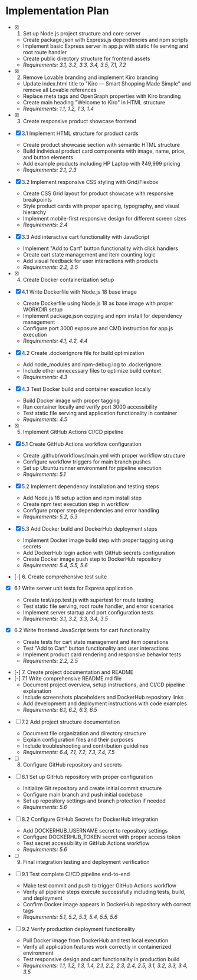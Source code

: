 # Implementation Plan

- [x] 1. Set up Node.js project structure and core server
  - Create package.json with Express.js dependencies and npm scripts
  - Implement basic Express server in app.js with static file serving and root route handler
  - Create public directory structure for frontend assets
  - _Requirements: 3.1, 3.2, 3.3, 3.4, 3.5, 7.1, 7.2_

- [x] 2. Remove Lovable branding and implement Kiro branding
  - Update index.html title to "Kiro — Smart Shopping Made Simple" and remove all Lovable references
  - Replace meta tags and OpenGraph properties with Kiro branding
  - Create main heading "Welcome to Kiro" in HTML structure
  - _Requirements: 1.1, 1.2, 1.3, 1.4_

- [x] 3. Create responsive product showcase frontend
- [x] 3.1 Implement HTML structure for product cards
  - Create product showcase section with semantic HTML structure
  - Build individual product card components with image, name, price, and button elements
  - Add example products including HP Laptop with ₹49,999 pricing
  - _Requirements: 2.1, 2.3_

- [x] 3.2 Implement responsive CSS styling with Grid/Flexbox
  - Create CSS Grid layout for product showcase with responsive breakpoints
  - Style product cards with proper spacing, typography, and visual hierarchy
  - Implement mobile-first responsive design for different screen sizes
  - _Requirements: 2.4_

- [x] 3.3 Add interactive cart functionality with JavaScript
  - Implement "Add to Cart" button functionality with click handlers
  - Create cart state management and item counting logic
  - Add visual feedback for user interactions with products
  - _Requirements: 2.2, 2.5_

- [x] 4. Create Docker containerization setup
- [x] 4.1 Write Dockerfile with Node.js 18 base image
  - Create Dockerfile using Node.js 18 as base image with proper WORKDIR setup
  - Implement package.json copying and npm install for dependency management
  - Configure port 3000 exposure and CMD instruction for app.js execution
  - _Requirements: 4.1, 4.2, 4.4_

- [x] 4.2 Create .dockerignore file for build optimization
  - Add node_modules and npm-debug.log to .dockerignore
  - Include other unnecessary files to optimize build context
  - _Requirements: 4.3_

- [x] 4.3 Test Docker build and container execution locally
  - Build Docker image with proper tagging
  - Run container locally and verify port 3000 accessibility
  - Test static file serving and application functionality in container
  - _Requirements: 4.5_

- [x] 5. Implement GitHub Actions CI/CD pipeline
- [x] 5.1 Create GitHub Actions workflow configuration
  - Create .github/workflows/main.yml with proper workflow structure
  - Configure workflow triggers for main branch pushes
  - Set up Ubuntu runner environment for pipeline execution
  - _Requirements: 5.1_

- [x] 5.2 Implement dependency installation and testing steps
  - Add Node.js 18 setup action and npm install step
  - Create npm test execution step in workflow
  - Configure proper step dependencies and error handling
  - _Requirements: 5.2, 5.3_

- [x] 5.3 Add Docker build and DockerHub deployment steps
  - Implement Docker image build step with proper tagging using secrets
  - Add DockerHub login action with GitHub secrets configuration
  - Create Docker image push step to DockerHub repository
  - _Requirements: 5.4, 5.5, 5.6_

- [-] 6. Create comprehensive test suite
- [x] 6.1 Write server unit tests for Express application
  - Create test/app.test.js with supertest for route testing
  - Test static file serving, root route handler, and error scenarios
  - Implement server startup and port configuration tests
  - _Requirements: 3.1, 3.2, 3.3, 3.4, 3.5_

- [x] 6.2 Write frontend JavaScript tests for cart functionality
  - Create tests for cart state management and item operations
  - Test "Add to Cart" button functionality and user interactions
  - Implement product card rendering and responsive behavior tests
  - _Requirements: 2.2, 2.5_

- [-] 7. Create project documentation and README
- [-] 7.1 Write comprehensive README.md file
  - Document project overview, setup instructions, and CI/CD pipeline explanation
  - Include screenshots placeholders and DockerHub repository links
  - Add development and deployment instructions with code examples
  - _Requirements: 6.1, 6.2, 6.3, 6.5_

- [ ] 7.2 Add project structure documentation
  - Document file organization and directory structure
  - Explain configuration files and their purposes
  - Include troubleshooting and contribution guidelines
  - _Requirements: 6.4, 7.1, 7.2, 7.3, 7.4, 7.5_

- [ ] 8. Configure GitHub repository and secrets
- [ ] 8.1 Set up GitHub repository with proper configuration
  - Initialize Git repository and create initial commit structure
  - Configure main branch and push initial codebase
  - Set up repository settings and branch protection if needed
  - _Requirements: 5.6_

- [ ] 8.2 Configure GitHub Secrets for DockerHub integration
  - Add DOCKERHUB_USERNAME secret to repository settings
  - Configure DOCKERHUB_TOKEN secret with proper access token
  - Test secret accessibility in GitHub Actions workflow
  - _Requirements: 5.6_

- [ ] 9. Final integration testing and deployment verification
- [ ] 9.1 Test complete CI/CD pipeline end-to-end
  - Make test commit and push to trigger GitHub Actions workflow
  - Verify all pipeline steps execute successfully including tests, build, and deployment
  - Confirm Docker image appears in DockerHub repository with correct tags
  - _Requirements: 5.1, 5.2, 5.3, 5.4, 5.5, 5.6_

- [ ] 9.2 Verify production deployment functionality
  - Pull Docker image from DockerHub and test local execution
  - Verify all application features work correctly in containerized environment
  - Test responsive design and cart functionality in production build
  - _Requirements: 1.1, 1.2, 1.3, 1.4, 2.1, 2.2, 2.3, 2.4, 2.5, 3.1, 3.2, 3.3, 3.4, 3.5_
